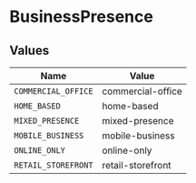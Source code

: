 # BusinessPresence


## Values

| Name                | Value               |
| ------------------- | ------------------- |
| `COMMERCIAL_OFFICE` | commercial-office   |
| `HOME_BASED`        | home-based          |
| `MIXED_PRESENCE`    | mixed-presence      |
| `MOBILE_BUSINESS`   | mobile-business     |
| `ONLINE_ONLY`       | online-only         |
| `RETAIL_STOREFRONT` | retail-storefront   |